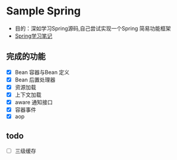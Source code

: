# Sample Spring
- 目的：深如学习Spring源码,自己尝试实现一个Spring 简易功能框架
- [Spring学习笔记](https://github.com/tingfeng1002/tingfeng1002/tree/main/SpringDocs/)
## 完成的功能
- [x] Bean 容器与Bean 定义
- [x] Bean 后置处理器
- [x] 资源加载
- [x] 上下文加载
- [x] aware 通知接口
- [x] 容器事件
- [x] aop

## todo
- [ ] 三级缓存

